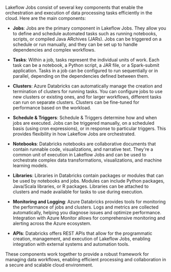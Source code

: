 Lakeflow Jobs consist of several key components that enable the orchestration and execution of data processing tasks efficiently in the cloud. Here are the main components:

- **Jobs**: Jobs are the primary component in Lakeflow Jobs. They allow you to define and schedule automated tasks such as running notebooks, scripts, or compiled Java ARchives (JARs). Jobs can be triggered on a schedule or run manually, and they can be set up to handle dependencies and complex workflows.

- **Tasks**: Within a job, tasks represent the individual units of work. Each task can be a notebook, a Python script, a JAR file, or a Spark-submit application. Tasks in a job can be configured to run sequentially or in parallel, depending on the dependencies defined between them.

- **Clusters**: Azure Databricks can automatically manage the creation and termination of clusters for running tasks. You can configure jobs to use new clusters or existing ones, and for larger workflows, different tasks can run on separate clusters. Clusters can be fine-tuned for performance based on the workload.

- **Schedule & Triggers**: Schedule & Triggers determine how and when jobs are executed. Jobs can be triggered manually, on a scheduled basis (using cron expressions), or in response to particular triggers. This provides flexibility in how Lakeflow Jobs are orchestrated.

- **Notebooks**: Databricks notebooks are collaborative documents that contain runnable code, visualizations, and narrative text. They're a common unit of execution in Lakeflow Jobs and can be used to orchestrate complex data transformations, visualizations, and machine learning models.

- **Libraries**: Libraries in Databricks contain packages or modules that can be used by notebooks and jobs. Modules can include Python packages, Java/Scala libraries, or R packages. Libraries can be attached to clusters and made available for tasks to use during execution.

- **Monitoring and Logging**: Azure Databricks provides tools for monitoring the performance of jobs and clusters. Logs and metrics are collected automatically, helping you diagnose issues and optimize performance. Integration with Azure Monitor allows for comprehensive monitoring and alerting across the Azure ecosystem.

- **APIs**: Databricks offers REST APIs that allow for the programmatic creation, management, and execution of Lakeflow Jobs, enabling integration with external systems and automation tools.

These components work together to provide a robust framework for managing data workflows, enabling efficient processing and collaboration in a secure and scalable cloud environment.
